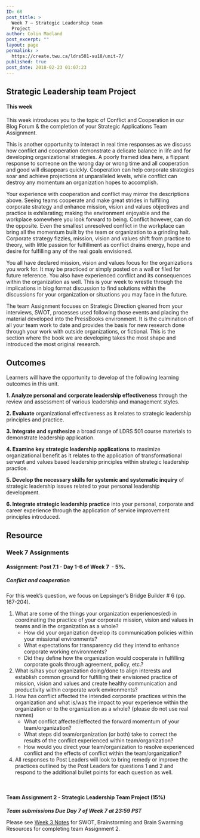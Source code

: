 ```yaml
---
ID: 68
post_title: >
  Week 7 – Strategic Leadership team
  Project
author: Colin Madland
post_excerpt: ""
layout: page
permalink: >
  https://create.twu.ca/ldrs501-su18/unit-7/
published: true
post_date: 2018-02-23 01:07:23
---
```

<h2>Strategic Leadership team Project</h2>
<h4>This week</h4>
This week introduces you to the topic of Conflict and Cooperation in our Blog Forum &amp; the completion of your Strategic Applications Team Assignment.

This is another opportunity to interact in real time responses as we discuss how conflict and cooperation demonstrate a delicate balance in life and for developing organizational strategies. A poorly framed idea here, a flippant response to someone on the wrong day or wrong time and all cooperation and good will disappears quickly. Cooperation can help corporate strategies soar and achieve projections at unparalleled levels, while conflict can destroy any momentum an organization hopes to accomplish.

Your experience with cooperation and conflict may mirror the descriptions above. Seeing teams cooperate and make great strides in fulfilling corporate strategy and enhance mission, vision and values objectives and practice is exhilarating; making the environment enjoyable and the workplace somewhere you look forward to being. Conflict however, can do the opposite.
Even the smallest unresolved conflict in the workplace can bring all the momentum built by the team or organization to a grinding halt. Corporate strategy fizzles, mission, vision and values shift from practice to theory, with little passion for fulfillment as conflict drains energy, hope and desire for fulfilling any of the real goals envisioned.

You all have declared mission, vision and values focus for the organizations you work for. It may be practiced or simply posted on a wall or filed for future reference. You also have experienced conflict and its consequences within the organization as well. This is your week to wrestle through the implications in blog format discussion to find solutions within the discussions for your organization or situations you may face in the future.

The team Assignment focuses on Strategic Direction gleaned from your interviews, SWOT, processes used following those events and placing the material developed into the PressBooks environment. It is the culmination of all your team work to date and provides the basis for new research done through your work with outside organizations, or fictional. This is the section where the book we are developing takes the most shape and introduced the most original research.
<h2>Outcomes</h2>
Learners will have the opportunity to develop of the following learning outcomes in this unit.

<strong>1. Analyze personal and corporate leadership effectiveness</strong> through the review and assessment of various leadership and management styles.

<strong>2. Evaluate</strong> organizational effectiveness as it relates to strategic leadership principles and practice.

<strong>3. Integrate and synthesize</strong> a broad range of LDRS 501 course materials to demonstrate leadership application.

<strong>4. Examine key strategic leadership applications</strong> to maximize organizational benefit as it relates to the application of transformational servant and values based leadership principles within strategic leadership practice.

<strong>5. Develop the necessary skills for systemic and systematic inquiry</strong> of strategic leadership issues related to your personal leadership development.

<strong>6. Integrate strategic leadership practice</strong> into your personal, corporate and career experience through the application of service improvement principles introduced.
<h2>Resource</h2>
<h3>Week 7 Assignments</h3>
<h4>Assignment: Post 7.1 - <strong>Day 1-6 of Week 7</strong>  - <strong>5%</strong>.</h4>
<h5>Conflict and cooperation</h5>
For this week’s question, we focus on Lepsinger’s Bridge Builder # 6 (pp. 167-204).
<ol>
 	<li>What are some of the things your organization experiences(ed) in coordinating the practice of your corporate mission, vision and values in teams and in the organization as a whole?
<ul>
 	<li>How did your organization develop its communication policies within your missional environments?</li>
 	<li>What expectations for transparency did they intend to enhance corporate working environments?</li>
 	<li>Did they define how the organization would cooperate in fulfilling corporate goals through agreement, policy, etc.?</li>
</ul>
</li>
 	<li>What is/has your organization doing/done to align interests and establish common ground for fulfilling their envisioned practice of mission, vision and values and create healthy communication and productivity within corporate work environments?</li>
 	<li>How has conflict affected the intended corporate practices within the organization and what is/was the impact to your experience within the organization or to the organization as a whole? (please do not use real names)
<ul>
 	<li>What conflict affected/effected the forward momentum of your team/organization?</li>
 	<li>What steps did team/organization (or both) take to correct the results of the conflict experienced within team/organization?</li>
 	<li>How would you direct your team/organization to resolve experienced conflict and the effects of conflict within the team/organization?</li>
</ul>
</li>
 	<li>All responses to Post Leaders will look to bring remedy or improve the practices outlined by the Post Leaders for questions 1 and 2 and respond to the additional bullet points for each question as well.</li>
</ol>
&nbsp;
<h4>Team Assignment 2 - Strategic Leadership Team Project (15%)</h4>
<em><strong>Team submissions Due Day 7 of Week 7 at 23:59 PST</strong></em>

Please see <a href="https://create.twu.ca/ldrs501-su18/unit-3/">Week 3 Notes</a> for SWOT, Brainstorming and Brain Swarming Resources for completing team Assignment 2.
